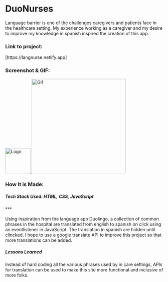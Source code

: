 # **DuoNurses**

<p>Language barrier is one of the challenges caregivers and patients face in the healthcare setting. My experience working as a caregiver and my desire to improve my knowledge in spanish inspired the creation of this app.</p>

<h3>Link to project:</h3>[https://langnurse.netlify.app]

<h3>Screenshot & GIF:</h3>

<a href="LINK_TO_REPO">
    <img src="https://user-images.githubusercontent.com/102753233/187761655-10fbe66b-bd5f-4922-bee5-0bf2040a7501.png" alt="Logo" width="80" height="80">
  </a>
<a href="LINK_TO_REPO">
  <img src="https://media.giphy.com/media/QnhGpu99Qvl3xpbDGf/giphy.gif" alt="Gif" width="300" height="300">
</a>

<h3>How It is Made:</h3>

<h5>Tech Stack Used: HTML, CSS, JavaScript</h5>
***
<p>Using inspiration from the language app Duolingo, a collection of common phrases in the hospital are translated from english to spanish on click using an eventlistener in JavaScript. The translation in spanish are hidden until clincked. I hope to use a google translate API to improve this project so that more translations can be added.</p>

<h5>Lessons Learned</h5>

<p>Instead of hard coding all the various phrases used by in care settings, APIs for translation can be used to make this site more functional and inclusive of more folks.</p>

